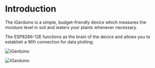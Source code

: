 <h1>Introduction</h1>

The iGarduino is a simple, budget-friendly device which measures the moisture level in soil and waters your plants whenever necessary.

The ESP8266-12E functions as the brain of the device and allows you to establish a Wifi connection for data plotting. 

![iGarduino](https://i.imgur.com/bCbWBgW.jpg)

![iGarduino](https://i.imgur.com/tsbl8O6.jpg)
